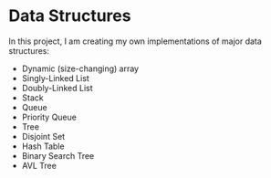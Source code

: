 # Data Structures

In this project, I am creating my own implementations of major data structures:
 - Dynamic (size-changing) array
 - Singly-Linked List
 - Doubly-Linked List
 - Stack
 - Queue
 - Priority Queue
 - Tree
 - Disjoint Set
 - Hash Table
 - Binary Search Tree
 - AVL Tree
